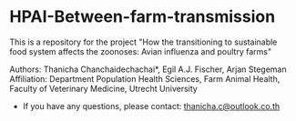 # HPAI-Between-farm-transmission
This is a repository for the project 
"How the transitioning to sustainable food system affects the zoonoses: 
Avian influenza and poultry farms"

Authors: Thanicha Chanchaidechachai*, Egil A.J. Fischer, Arjan Stegeman
Affiliation: Department Population Health Sciences, Farm Animal Health, Faculty of Veterinary Medicine, Utrecht University

* If you have any questions, please contact: thanicha.c@outlook.co.th
  
